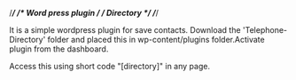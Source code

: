 /*****************************************/
/*         Word press plugin             */
/*				Directory		         */
/*****************************************/


It is a simple wordpress plugin for save contacts.
Download the 'Telephone-Directory' folder and placed this in wp-content/plugins folder.Activate plugin from the dashboard.

Access this using short code "[directory]" in any page.




